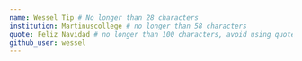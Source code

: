 ```yaml
---
name: Wessel Tip # No longer than 28 characters
institution: Martinuscollege # no longer than 58 characters
quote: Feliz Navidad # no longer than 100 characters, avoid using quotes(") to guarantee the format remains the same.
github_user: wessel
---
```

